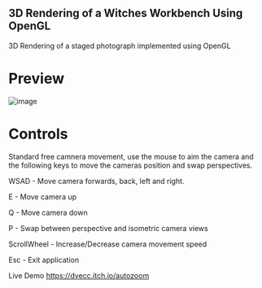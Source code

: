 ## 3D Rendering of a Witches Workbench Using OpenGL
3D Rendering of a staged photograph implemented using OpenGL

# Preview

![image](https://user-images.githubusercontent.com/21961826/236891004-7acc0141-61fd-4f21-81a3-3cb5ef050585.png)

# Controls
Standard free camnera movement, use the mouse to aim the camera and the following keys to move the cameras position and swap perspectives.

WSAD - Move camera forwards, back, left and right.

E - Move camera up

Q - Move camera down

P - Swap between perspective and isometric camera views

ScrollWheel - Increase/Decrease camera movement speed

Esc - Exit application

Live Demo
https://dvecc.itch.io/autozoom
